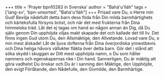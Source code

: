 +++
title = 'Prayer bpn10283 in Svenska'
author = "Bahá'u'lláh"
tags = ['lang-sv', 'bpn-unsorted', "Bahá'u'lláh"]
+++
Prisad vare Du, o Herre min Gud! Bevilja nådefullt detta barn dess föda från Din milda barmhärtighets och kärleksfulla försyns bröst, och när det med frukterna från Dina himmelska träd. Låt det ej tagas om hand av någon annan än Dig, då Du själv genom Din upphöjda viljas makt skapade det och kallade det till liv. Det finns ingen Gud utom Du, den Allsmäktige, den Allvetande.
Lovad vare Du, o min mest älskade! Låt de ljuva dofterna från Dina överjordiska ynnestbevis och Dina heliga håvors vällukter fläkta över detta barn. Gör det i stånd att söka skydd i skuggan av Ditt mest upphöjda namn, o Du som håller namnens och egenskapernas rike i Din hand. Sannerligen, Du är mäktig att göra vadhelst Du önskar och Du är i sanning den Mäktige, den Upphöjde, den evigt Förlåtande, den Nådefulle, den Givmilde, den Barmhärtige.
